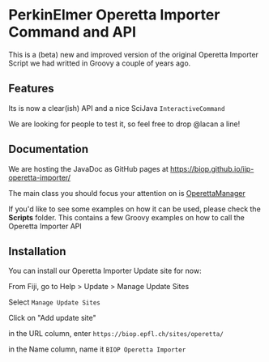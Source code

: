 PerkinElmer Operetta Importer Command and API
======================================

This is a (beta) new and improved version of the original Operetta Importer Script we had writted in Groovy a couple of years ago.

## Features

Its is now a clear(ish) API and a nice SciJava `InteractiveCommand`

We are looking for people to test it, so feel free to drop @lacan a line!

## Documentation

We are hosting the JavaDoc as GitHub pages at 
https://biop.github.io/ijp-operetta-importer/

The main class you should focus your attention on is [OperettaManager](https://biop.github.io/ijp-operetta-importer/index.html?ch/epfl/biop/operetta/OperettaManager.html)

If you'd like to see some examples on how it can be used, please check the **Scripts** folder. This contains a few Groovy examples on how to call the Operetta Importer API

## Installation
You can install our Operetta Importer Update site for now:

From Fiji, go to Help > Update > Manage Update Sites

Select `Manage Update Sites`

Click on "Add update site"

in the URL column, enter `https://biop.epfl.ch/sites/operetta/`

in the Name column, name it `BIOP Operetta Importer`




